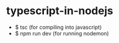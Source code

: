 # typescript-in-nodejs
- $ tsc (for compiling into javascript)
- $ npm run dev (for running nodemon)